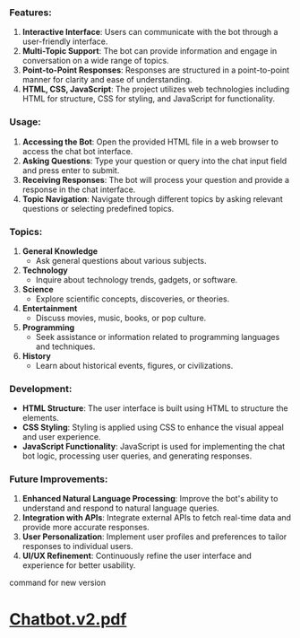 
### Features:
1. **Interactive Interface**: Users can communicate with the bot through a user-friendly interface.
2. **Multi-Topic Support**: The bot can provide information and engage in conversation on a wide range of topics.
3. **Point-to-Point Responses**: Responses are structured in a point-to-point manner for clarity and ease of understanding.
4. **HTML, CSS, JavaScript**: The project utilizes web technologies including HTML for structure, CSS for styling, and JavaScript for functionality.

### Usage:
1. **Accessing the Bot**: Open the provided HTML file in a web browser to access the chat bot interface.
2. **Asking Questions**: Type your question or query into the chat input field and press enter to submit.
3. **Receiving Responses**: The bot will process your question and provide a response in the chat interface.
4. **Topic Navigation**: Navigate through different topics by asking relevant questions or selecting predefined topics.

### Topics:
1. **General Knowledge**
   - Ask general questions about various subjects.
2. **Technology**
   - Inquire about technology trends, gadgets, or software.
3. **Science**
   - Explore scientific concepts, discoveries, or theories.
4. **Entertainment**
   - Discuss movies, music, books, or pop culture.
5. **Programming**
   - Seek assistance or information related to programming languages and techniques.
6. **History**
   - Learn about historical events, figures, or civilizations.

### Development:
- **HTML Structure**: The user interface is built using HTML to structure the elements.
- **CSS Styling**: Styling is applied using CSS to enhance the visual appeal and user experience.
- **JavaScript Functionality**: JavaScript is used for implementing the chat bot logic, processing user queries, and generating responses.

### Future Improvements:
1. **Enhanced Natural Language Processing**: Improve the bot's ability to understand and respond to natural language queries.
2. **Integration with APIs**: Integrate external APIs to fetch real-time data and provide more accurate responses.
3. **User Personalization**: Implement user profiles and preferences to tailor responses to individual users.
4. **UI/UX Refinement**: Continuously refine the user interface and experience for better usability.

command for new version
# [Chatbot.v2.pdf](https://github.com/Satish2004/ChatBOTxSAtish_V2.0/files/15052777/Chatbot.v2.pdf)
